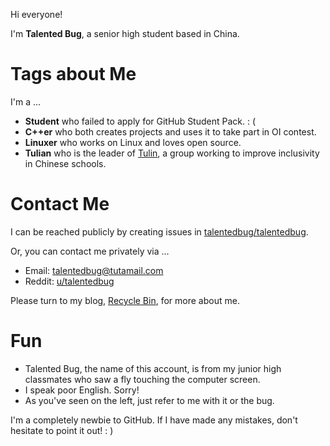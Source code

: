 Hi everyone!

I'm **Talented Bug**, a senior high student based in China.

# Tags about Me

I'm a ...

- **Student** who failed to apply for GitHub Student Pack. : (
- **C++er** who both creates projects and uses it to take part in OI contest.
- **Linuxer** who works on Linux and loves open source.
- **Tulian** who is the leader of [Tulin](https://tulin.netlify.app), a group working to improve inclusivity in Chinese schools.

# Contact Me

I can be reached publicly by creating issues in [talentedbug/talentedbug](https://github.com/talentedbug/talentedbug).

Or, you can contact me privately via ...

- Email: [talentedbug@tutamail.com](mailto:talentedbug@tutamail.com)
- Reddit: [u/talentedbug](https://reddit.com/u/talentedbug)

Please turn to my blog, [Recycle Bin](https://recycle-bin.netlify.app), for more about me.

# Fun

- Talented Bug, the name of this account, is from my junior high classmates who saw a fly touching the computer screen.
- I speak poor English. Sorry!
- As you've seen on the left, just refer to me with it or the bug.

I'm a completely newbie to GitHub. If I have made any mistakes, don't hesitate to point it out! : )
